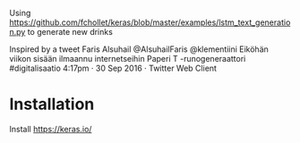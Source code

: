 Using https://github.com/fchollet/keras/blob/master/examples/lstm_text_generation.py to generate new drinks


Inspired by a tweet
Faris Alsuhail @AlsuhailFaris
@klementiini Eiköhän viikon sisään ilmaannu internetseihin Paperi T -runogeneraattori #digitalisaatio
4:17pm · 30 Sep 2016 · Twitter Web Client


Installation
===
Install
https://keras.io/
